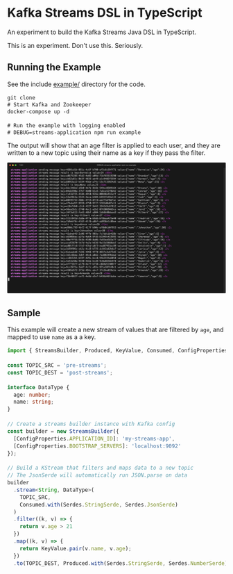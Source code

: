 # Kafka Streams DSL in TypeScript

An experiment to build the Kafka Streams Java DSL in TypeScript.

This is an experiment. Don't use this. Seriously.


## Running the Example

See the include [example/](/example) directory for the code.

```
git clone
# Start Kafka and Zookeeper
docker-compose up -d

# Run the example with logging enabled
# DEBUG=streams-application npm run example
```

The output will show that an age filter is applied to each user, and they are
written to a new topic using their name as a key if they pass the filter.

![Example Terminal Output](/images/example.png)

## Sample

This example will create a new stream of values that are filtered by `age`, and
mapped to use `name` as a a key.

```ts
import { StreamsBuilder, Produced, KeyValue, Consumed, ConfigProperties, Serdes } from '../src';

const TOPIC_SRC = 'pre-streams';
const TOPIC_DEST = 'post-streams';

interface DataType {
  age: number;
  name: string;
}

// Create a streams builder instance with Kafka config
const builder = new StreamsBuilder({
  [ConfigProperties.APPLICATION_ID]: 'my-streams-app',
  [ConfigProperties.BOOTSTRAP_SERVERS]: 'localhost:9092'
});

// Build a KStream that filters and maps data to a new topic
// The JsonSerde will automatically run JSON.parse on data
builder
  .stream<String, DataType>(
    TOPIC_SRC,
    Consumed.with(Serdes.StringSerde, Serdes.JsonSerde)
  )
  .filter((k, v) => {
    return v.age > 21
  })
  .map((k, v) => {
    return KeyValue.pair(v.name, v.age);
  })
  .to(TOPIC_DEST, Produced.with(Serdes.StringSerde, Serdes.NumberSerde));
```
